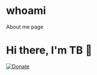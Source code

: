 # whoami
About me page

# Hi there, I'm TB 👋

[![Donate](https://img.shields.io/badge/Donate-PayPal-green.svg)](https://www.paypal.com/donate/?hosted_button_id=BHNSLNX54P2XC)
